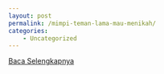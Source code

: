 ```yaml
---
layout: post
permalink: /mimpi-teman-lama-mau-menikah/
categories:
    - Uncategorized
---
```


[Baca Selengkapnya](/04)